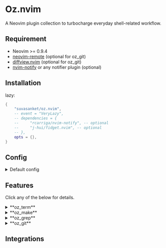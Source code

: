 # Oz.nvim
A Neovim plugin collection to turbocharge everyday shell-related workflow.

## Requirement
- Neovim >= 0.9.4
- [neovim-remote](https://github.com/mhinz/neovim-remote) (optional for oz\_git)
- [diffview.nvim](https://github.com/sindrets/diffview.nvim?tab=readme-ov-file) (optional for oz\_git)
- [nvim-notify](https://github.com/rcarriga/nvim-notify) or any notifier plugin (optional)

## Installation
lazy:
```lua
{
    "suvasanket/oz.nvim",
    -- event = "VeryLazy",
    -- dependencies = {
    --     "rcarriga/nvim-notify", -- optional
    --     "j-hui/fidget.nvim", -- optional
    -- },
    opts = {},
}
```

## Config
<details>
<summary>Default config</summary>

```lua
{
    mappings = {
        Term = "<leader>av", -- Open a prompt to execute a shell command in oz_term
        TermBang = "<leader>at", -- Open a prompt to execute a shell command in a tmux window or Neovim tab
        Rerun = "<leader>aa", -- Re-execute the previous command (<Term|Compile|Term!>)
    },

     -- oz_git options
     oz_git = {
         remote_opt_exec = "background", -- |background,term|
         mappings = {
             toggle_pick = "<C-P>",
             unpick_all = "<C-S-P>",
         },
     },

     -- oz_term options
     oz_term = {
         bufhidden_behaviour = "prompt", -- |prompt, hide, quit|
         mappings = {
             open_entry = "<cr>", -- Open the entry (file or directory) under the cursor
             add_to_quickfix = "<C-q>", -- Add any errors, warnings, or stack traces to the quickfix list and jump to the first item
             open_in_compile_mode = "t", -- Run the current command in compile-mode
             rerun = "r", -- Re-execute the previous shell command
             quit = "q", -- Interrupt any shell execution and close the oz_term buffer
             show_keybinds = "g?", -- Show all available keybindings
         },
     },

     -- oz_make options
     oz_make = {
         override_make = false, -- Override the default :make
         autosave_makeprg = true, -- Auto save all the project scoped makeprg(:set makeprg=<cmd>)
     },

     -- oz_grep options
     oz_grep = {
         override_grep = true, -- override the default :grep
     },

     -- integrations
     integration = {
         -- Compile-mode integration
         compile_mode = {
             mappings = {
                 open_in_oz_term = "t", -- Run the current command in oz_term
                 show_keybinds = "g?", -- Compile-mode doesn’t provide a keymaps list, so we define one here
             },
         },

         -- Oil integration
         oil = {
             entry_exec = {
                 method = "term", -- |background, term|
                 use_fullpath = true, -- Use the full path of the entry
                 lead_prefix = ":", -- char use to specify any lead args/cmds
             },
             mappings = {
                 term = "<global>", -- Execute a shell command using oz_term | by default uses global keys(<leader>av)
                 compile = "<global>", -- Execute a shell command using compile-mode | by default uses global keys(<leader>ac)
                 entry_exec = "<C-G>", -- Execute a command on the entry (file or directory) under the cursor
                 show_keybinds = "g?", -- Override the existing `g?` mapping
             },
         },
     }

    -- error_formats :help errorformat
    efm = {
        cache_efm = true,
    },
}
```

To disable any module: for eg. `oz_git = false`
</details>

## Features
Click any of the below for details.
<details>
<summary>**oz_term**</summary>
### commands
- `:Term`: like your typical `:term` but interactive by default and some kool keymaps.
    - Using `!` (e.g., `:Term! npm test`) runs the command in the background without stealing focus.
    - Using `@` before the command (e.g., `:Term @make`) runs it from the project root.
- `:TermToggle`: Toggles the visibility of the oz\_term buffer.
- `:TermClose`: Closes any active buffer.
### keymaps
- “\<leader\>av”(oz\_term with suggestions): shows a prompt to run command using oz\_term.
- “\<leader\>at”: same as above but with `!`.
- “\<leader\>aa”: reruns any previously ran command, supports both oz\_term and [compile-mode.nvim](https://github.com/ej-shafran/compile-mode.nvim)(if installed).
### command suggestions
- When using `<leader>av`(or any configured map) the most relevant command will be pre-populated based on previous usage.
	- **Context-Aware**: Caches commands on a per-project basis, suggesting the most relevant options for your current filetype and buffer.
	- **Learns Patterns**: Intelligently adapts previous commands to new files. (eg. after running `:Term gcc api.c -o api`, it will suggest `:Term gcc main.c -o main` when you switch to `main.c`)
    - **Oil Integrations**: Caches command on the current directory basis, suggesting the previously ran command in that dir only.
</details>

<details>
<summary>**oz_make**</summary>
### commands
- `:Make`: a much more improved version of builtin `:make`.
	- **async** by default which means doesn’t block nvim instance.
	- runs from the project root by default, use `!` to run it in the pwd.
	- uses set efm for the current filetype to parse the error or any stdout then add to quickfix list.(More about [‘errorfomat’](https://neovim.io/doc/user/options.html#'errorformat'))
- `:AutoMake`: watches for any changes then automatically runs the `:Make`.
	- `filetype` checks for any changes in the current filetype in any files and runs `:Make`.
	- `file` checks for changes in the current file only and do the same.
### makeprg
- Supports the built-in `makeprg` option for choosing your build command.(e.g. `:set makeprg=cargo`)
	- Automatically caches the `makeprg` setting per project so you don’t have to reconfigure it each time.
	- Default `makeprg` is make.(ref [‘makeprg’](https://neovim.io/doc/user/options.html#'makeprg'))
</details>

<details>
<summary>**oz_grep**</summary>
### commands
- `:Grep`: one of the best feature of this plugin, again just like before improving over builtin `:grep`.
	- **Async**, so no blocking.
	- Searches from the root of the project by default, use `!` to  explicitly run in the current directory.
	- Supports passing **flags** and **path** directly as args.
	- Supports both **posix** and **vim’s magic** regular expression.
	- Supports **range**, which means you can just visually select something then do `:Grep` to directly search the selected in the whole project. (great if you don’t use lsp)
- Adds all the results to the quickfix list.
### integrations
- With [oil.nvim](https://github.com/stevearc/oil.nvim), running `:Grep` in a directory scopes the search to that directory.
### grepprg
- Use the builtin `grepprg` option to set a grep program.(ref [‘grepprg’](https://neovim.io/doc/user/options.html#'grepprg'))
```lua
vim.o.grepprg = "rg --vimgrep -u -S"
```
- To set a custom format of the specified grep program use the builtin `grepformat` option.(ref [‘grepformat’](https://neovim.io/doc/user/options.html#'grepformat'))
</details>

<details>
<summary>**oz_git**</summary>
- The important, huge portion of this plugin and my attempt at creating a git client.
- Unlike other standard Git clients, this one relies on a number of third-party dependencies.
	- oz\_git has very little diffing capabilities, for more you should use [diffview.nvim](https://github.com/sindrets/diffview.nvim?tab=readme-ov-file).
    - [neovim-remote](https://github.com/mhinz/neovim-remote) is a temporary dependency until Neovim’s native remote adds ['wait'](https://neovim.io/doc/user/remote.html#_2.-missing-functionality) support in future release.
    - Tip: use plugins like [minidiff](https://github.com/echasnovski/mini.diff?tab=readme-ov-file) or [gitsigns](https://github.com/lewis6991/gitsigns.nvim) to view changes in the signcolumn and stage or unstage hunks right from your buffer.
### commands
- `:Git`, `:G`: heavily inspired from [fugitive](https://github.com/tpope/vim-fugitive) but with different philosophy and features.
    - By default when you run a git command its **async**(as usual) and smart.
    - `Git` without args will open the **status** buffer.
    - I’ve aimed to make this self-explanatory, but if anything’s unclear, please check the docs(which ~~might~~ will be available in future).
- `:Gwrite`, `:Gw`: save the current file and stage the changes in the Git repository.
    - to *rename* or *move* the current file pass the path as arg.
- `:Gread`, `:Gr`: revert unstaged changes back without writing.
    - you can explicitly specify any file also as arg.
- `:GitLog`: opens the oz\_git log buffer, showing the full commit history.
    - Like the status buffer, it’s mostly self-explanatory.
    - From the status buffer, press `gl` to open the full log or `gL` on a specific object (branch or file) to view its history.
- `:GBlame`: opens split to the right showing SHA, author, time and line number etc.
    - Not as good as fugitive's but ok enough.
- `:GBrowse`: open the current file or any file you pass as an argument in your browser at your Git host.
    - integrates with [oil.nvim](https://github.com/stevearc/oil.nvim): navigate to a directory and run `:GBrowse` to open that directory in your browser.
</details>

## Integrations
